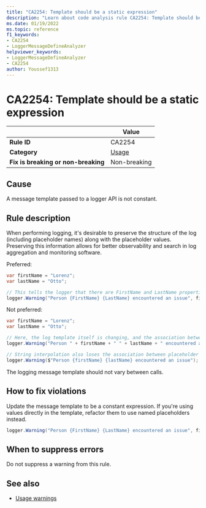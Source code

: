 ```yaml
---
title: "CA2254: Template should be a static expression"
description: "Learn about code analysis rule CA2254: Template should be a static expression"
ms.date: 01/19/2022
ms.topic: reference
f1_keywords:
- CA2254
- LoggerMessageDefineAnalyzer
helpviewer_keywords:
- LoggerMessageDefineAnalyzer
- CA2254
author: Youssef1313
---
```

# CA2254: Template should be a static expression

|                                     | Value                                |
| ----------------------------------- | ------------------------------------ |
| **Rule ID**                         | CA2254                               |
| **Category**                        | [Usage](usage-warnings.md)           |
| **Fix is breaking or non-breaking** | Non-breaking                         |

## Cause

A message template passed to a logger API is not constant.

## Rule description

When performing logging, it's desirable to preserve the structure of the log (including placeholder names) along with the placeholder values. Preserving this information allows for better observability and search in log aggregation and monitoring software.

Preferred:

```csharp
var firstName = "Lorenz";
var lastName = "Otto";

// This tells the logger that there are FirstName and LastName properties on the log message, and correlates them with the values that are passed in.
logger.Warning("Person {FirstName} {LastName} encountered an issue", firstName, lastName);
```

Not preferred:

```csharp
var firstName = "Lorenz";
var lastName = "Otto";

// Here, the log template itself is changing, and the association between named placeholders and their values is lost.
logger.Warning("Person " + firstName + " " + lastName + " encountered an issue");

// String interpolation also loses the association between placeholder names and their values.
logger.Warning($"Person {firstName} {lastName} encountered an issue");
```

The logging message template should not vary between calls.

## How to fix violations

Update the message template to be a constant expression. If you're using values directly in the template, refactor them to use named placeholders instead.

```csharp
logger.Warning("Person {FirstName} {LastName} encountered an issue", firstName, lastName);
```

## When to suppress errors

Do not suppress a warning from this rule.

## See also

- [Usage warnings](usage-warnings.md)
